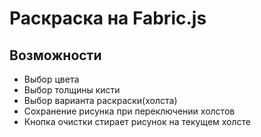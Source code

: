 # Раскраска на Fabric.js
## Возможности
* Выбор цвета
* Выбор толщины кисти
* Выбор варианта раскраски(холста)
* Сохранение рисунка при переключении холстов
* Кнопка очистки стирает рисунок на текущем холсте


